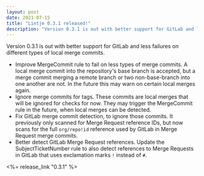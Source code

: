 ```yaml
---
layout: post
date: 2021-07-15
title: "Lintje 0.3.1 released!"
description: "Version 0.3.1 is out with better support for GitLab and less failures on different types of local merge commits."
---
```


Version 0.3.1 is out with better support for GitLab and less failures on different types of local merge commits.

- Improve MergeCommit rule to fail on less types of merge commits. A local
  merge commit into the repository's base branch is accepted, but a merge
  commit merging a remote branch or two non-base-branch into one another are
  not. In the future this may warn on certain local merges again.
- Ignore merge commits for tags. These commits are local merges that will be
  ignored for checks for now. They may trigger the MergeCommit rule in the
  future, when local merges can be detected.
- Fix GitLab merge commit detection, to ignore those commits. It previously
  only scanned for Merge Request reference IDs, but now scans for the full
  `org/repo!id` reference used by GitLab in Merge Request merge commits.
- Better detect GitLab Merge Request references. Update the SubjectTicketNumber
  rule to also detect references to Merge Requests in GitLab that uses
  exclamation marks `!` instead of `#`.

<%= release_link "0.3.1" %>
